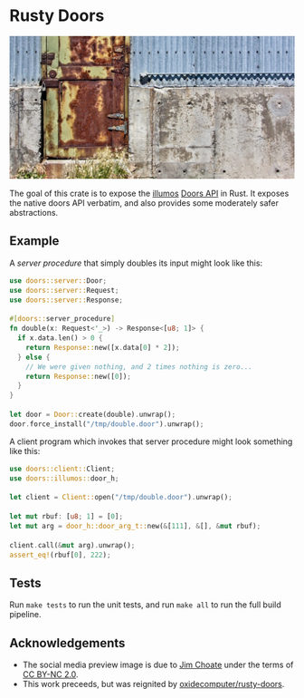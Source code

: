 # Rusty Doors
![](etc/social_media_preview.jpg)

The goal of this crate is to expose the [illumos][1] [Doors API][2] in
Rust. It exposes the native doors API verbatim, and also provides some
moderately safer abstractions.

## Example

A *server procedure* that simply doubles its input might look like this:

```rust
use doors::server::Door;
use doors::server::Request;
use doors::server::Response;

#[doors::server_procedure]
fn double(x: Request<'_>) -> Response<[u8; 1]> {
  if x.data.len() > 0 {
    return Response::new([x.data[0] * 2]);
  } else {
    // We were given nothing, and 2 times nothing is zero...
    return Response::new([0]);
  }
}

let door = Door::create(double).unwrap();
door.force_install("/tmp/double.door").unwrap();
```

A client program which invokes that server procedure might look
something like this:

```rust
use doors::client::Client;
use doors::illumos::door_h;

let client = Client::open("/tmp/double.door").unwrap();

let mut rbuf: [u8; 1] = [0];
let mut arg = door_h::door_arg_t::new(&[111], &[], &mut rbuf);

client.call(&mut arg).unwrap();
assert_eq!(rbuf[0], 222);
```

## Tests
Run `make tests` to run the unit tests, and run `make all` to run the
full build pipeline.


## Acknowledgements
* The social media preview image is due to [Jim Choate][4] under the
  terms of [CC BY-NC 2.0][5].
* This work preceeds, but was reignited by
  [oxidecomputer/rusty-doors][3].


<!-- REFERENCES -->
[1]: https://illumos.org/
[2]: https://github.com/robertdfrench/revolving-door
[3]: https://github.com/oxidecomputer/rusty-doors
[4]: https://www.flickr.com/photos/jimchoate/50854146398
[5]: https://creativecommons.org/licenses/by-nc/2.0/
